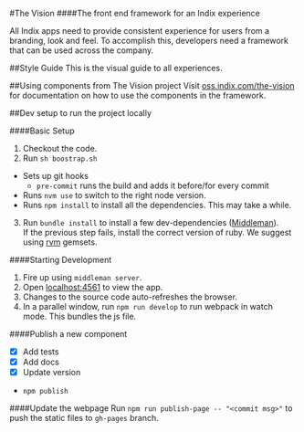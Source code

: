 #The Vision
####The front end framework for an Indix experience

All Indix apps need to provide consistent experience for users from a branding, look and feel. To accomplish this, developers need a framework that can be used across the company.

##Style Guide
This is the visual guide to all experiences.

##Using components from The Vision project
Visit [oss.indix.com/the-vision](http://oss.indix.com/the-vision/) for documentation on how to use the components in the framework.

##Dev setup to run the project locally

####Basic Setup
1. Checkout the code.
2. Run `sh boostrap.sh`
  - Sets up git hooks
    - `pre-commit` runs the build and adds it before/for every commit
  - Runs `nvm use` to switch to the right node version.
  - Runs `npm install` to install all the dependencies. This may take a while.
3. Run `bundle install` to install a few dev-dependencies ([Middleman](https://middlemanapp.com/)).
<br/>If the previous step fails, install the correct version of ruby. We suggest using [rvm](https://rvm.io/) gemsets.

####Starting Development
1. Fire up using `middleman server`.
2. Open [localhost:4561](http://localhost:4561/) to view the app.
3. Changes to the source code auto-refreshes the browser.
4. In a parallel window, run `npm run develop` to run webpack in watch mode. This bundles the js file.

####Publish a new component
- [x] Add tests
- [x] Add docs
- [x] Update version
- `npm publish`

####Update the webpage
Run `npm run publish-page -- "<commit msg>"` to push the static files to `gh-pages` branch.
